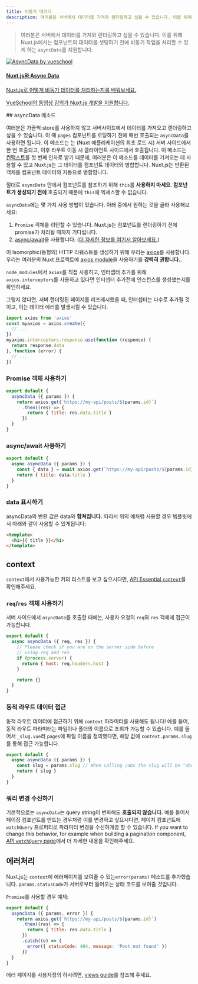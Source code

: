 ```yaml
---
title: 비동기 데이터
description: 여러분은 서버에서 데이터를 가져와 렌더링하고 싶을 수 있습니다. 이를 위해 Nuxt.js에서는 컴포넌트의 데이터를 셋팅하기 전에 비동기 작업을 처리할 수 있게 하는 `asyncData`를 지원합니다.
---
```


> 여러분은 서버에서 데이터를 가져와 렌더링하고 싶을 수 있습니다. 이를 위해 Nuxt.js에서는 컴포넌트의 데이터를 셋팅하기 전에 비동기 작업을 처리할 수 있게 하는 `asyncData`를 지원합니다.

<div>
  <a href="https://vueschool.io/courses/async-data-with-nuxtjs?friend=nuxt" target="_blank" class="Promote">
    <img src="/async-data-with-nuxtjs.png" srcset="/async-data-with-nuxtjs-2x.png 2x" alt="AsyncData by vueschool"/>
    <div class="Promote__Content">
      <h4 class="Promote__Content__Title"> Nuxt.js와 Async Data</h4>
      <p class="Promote__Content__Description"> Nuxt.js로 어떻게 비동기 데이터를 처리하는지를 배워보세요.</p>
      <p class="Promote__Content__Signature">VueSchool의 동영상 강의가 Nuxt.js 개발을 지원합니다.</p>
    </div>
  </a>
## asyncData 메소드

여러분은 가끔씩 store를 사용하지 않고 서버사이드에서 데이터를 가져오고 렌더링하고 싶을 수 있습니다.
이 때 `pages` 컴포넌트를 로딩하기 전에 매번 호출되는 `asyncData`를 사용하면 됩니다.
이 메소드는 는 (Nuxt 애플리케이션의 최초 로드 시) 서버 사이드에서 한 번 호출되고, 이후 라우트 이동 시 클라이언트 사이드에서 호출됩니다.
이 메소드는 [컨택스트](/api/context)를 첫 번째 인자로 받기 때문에, 여러분은 이 메소드를 데이터를 가져오는 데 사용할 수 있고 Nuxt.js는 그 데이터를 컴포넌트 데이터와 병합합니다.
Nuxt.js는 반환된 객체를 컴포넌트 데이터와 자동으로 병합합니다.

<div class="Alert Alert--orange">

절대로 `asyncData` 안에서 컴포넌트를 참조하기 위해 `this`를 **사용하지 마세요. 컴포넌트가 생성되기 전에** 호출되기 때문에 `this`에 엑세스할 수 없습니다.

</div>

`asyncData`에는 몇 가지 사용 방법이 있습니다. 아래 중에서 원하는 것을 골라 사용해보세요:

1. `Promise` 객체를 리턴할 수 있습니다. Nuxt.js는 컴포넌트를 렌더링하기 전에 promise가 처리될 때까지 기다립니다.
2. [async/await](https://javascript.info/async-await)을 사용합니다. ([더 자세한 정보를 여기서 알아보세요.](https://zeit.co/blog/async-and-await))

<div class="Alert Alert--grey">

이 Isomorphic(동형의) HTTP 리퀘스트를 생성하기 위해 우리는 [axios](https://github.com/mzabriskie/axios)를 사용합니다. 우리는 여러분의 Nuxt 프로젝트에 [axios module](https://axios.nuxtjs.org/)을 사용하기를 <strong>강력히 권합니다.</strong>.

</div>

`node_modules`에서 `axios`를 직접 사용하고, 인터셉터 추가를 위해 `axios.interceptors`를 사용하고 있다면 인터셉터 추가전에 인스턴스를 생성했는지를 확인하세요.

그렇지 않다면, 서버 렌더링된 페이지를 리프레시했을 때, 인터셉터는 다수로 추가될 것이고, 이는 데이터 에러를 발생시킬 수 있습니다.

```js
import axios from 'axios'
const myaxios = axios.create({
  // ...
})
myaxios.interceptors.response.use(function (response) {
  return response.data
}, function (error) {
  // ...
})
```

### Promise 객체 사용하기
```js
export default {
  asyncData ({ params }) {
    return axios.get(`https://my-api/posts/${params.id}`)
      .then((res) => {
        return { title: res.data.title }
      })
  }
}
```

### async/await 사용하기
```js
export default {
  async asyncData ({ params }) {
    const { data } = await axios.get(`https://my-api/posts/${params.id}`)
    return { title: data.title }
  }
}
```

### data 표시하기

asyncData의 반환 값은 data와 **합쳐집니다.** 따라서 위의 예처럼 사용할 경우 템플릿에서 아래와 같이 사용할 수 있게됩니다:

```html
<template>
  <h1>{{ title }}</h1>
</template>
```

## context

`context`에서 사용가능한 키의 리스트를 보고 싶으시다면, [API Essential `context`](/api/context)를 확인해주세요.

### `req`/`res` 객체 사용하기

서버 사이드에서 `asyncData`를 호출할 때에는, 사용자 요청의 `req`와 `res` 객체에 접근이 가능합니다.

```js
export default {
  async asyncData ({ req, res }) {
    // Please check if you are on the server side before
    // using req and res
    if (process.server) {
      return { host: req.headers.host }
    }

    return {}
  }
}
```

### 동적 라우트 데이터 접근

동적 라우트 데이터에 접근하기 위해 `context` 파라미터를 사용해도 됩니다!
예를 들어, 동적 라우트 파라미터는 파일이나 폴더의 이름으로 조회가 가능할 수 있습니다.
예를 들어서 `_slug.vue`라 `pages`에 파일 이름을 정의했다면, 해당 값에 `context.params.slug`를 통해 접근 가능합니다.

```js
export default {
  async asyncData ({ params }) {
    const slug = params.slug // When calling /abc the slug will be "abc"
    return { slug }
  }
}
```


### 쿼리 변경 수신하기

기본적으로는 `asyncData`는 query string이 변화해도 **호출되지 않습니다.**
예를 들어서 페이징 컴포넌트를 만드는 경우처럼 이를 변경하고 싶으시다면, 페이지 컴포넌트에 `watchQuery` 프로퍼티로 파라미터 변경을 수신하게끔 할 수 있습니다.
If you want to change this behavior, for example when building a pagination component,
[API `watchQuery` page](/api/pages-watchquery)에서 더 자세한 내용을 확인해주세요.

## 에러처리

Nuxt.js는 `context`에 에러페이지를 보여줄 수 있는`error(params)` 메소드를 추가했습니다. `params.statusCode`가 서버로부터 들어오는 상태 코드를 보여줄 것입니다.

`Promise`를 사용할 경우 예제:

```js
export default {
  asyncData ({ params, error }) {
    return axios.get(`https://my-api/posts/${params.id}`)
      .then((res) => {
        return { title: res.data.title }
      })
      .catch((e) => {
        error({ statusCode: 404, message: 'Post not found' })
      })
  }
}
```

에러 페이지를 사용자정의 하시려면, [views guide](/guide/views#layouts)를 참조해 주세요.
